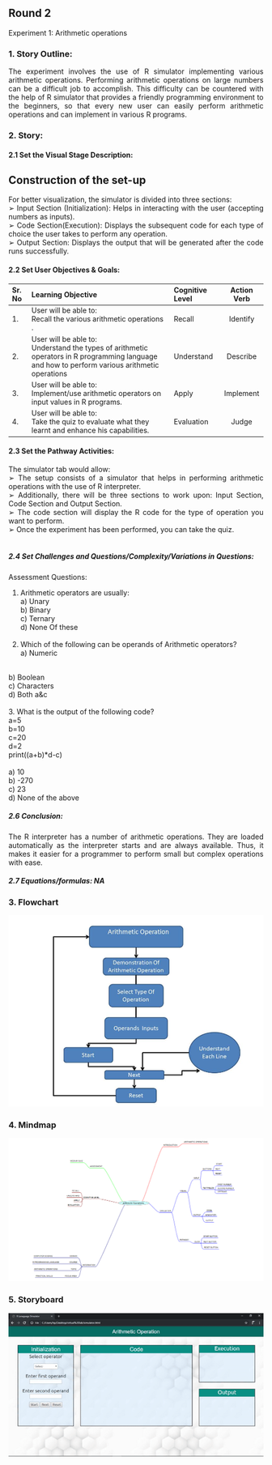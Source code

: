 ## Round 2

Experiment 1: Arithmetic operations

### 1. Story Outline:

<div align="justify"> The experiment involves the use of R simulator implementing various arithmetic operations. Performing arithmetic operations on large numbers can be a difficult job to accomplish. This difficulty can be countered with the help of R simulator that provides a friendly programming environment to the beginners, so that every new user can easily perform arithmetic operations and can implement in various R programs.

### 2. Story:

#### 2.1 Set the Visual Stage Description:
<h2>Construction of the set-up</h2>

For better visualization, the simulator is divided into three sections: <br>
➢	Input Section (Initialization): Helps in interacting with the user (accepting numbers as inputs).<br>
➢	Code Section(Execution): Displays the subsequent code for each type of choice the user takes to perform any operation.<br>
➢	Output Section: Displays the output that will be generated after the code runs successfully.


#### 2.2 Set User Objectives & Goals:
Sr. No |	Learning Objective	| Cognitive Level | Action Verb
:--|:--|:--|:-:
1.| User will be able to: <br>Recall the various arithmetic operations .  <br>  | Recall | Identify
2.| User will be able to: <br> Understand the types of arithmetic operators in R programming language and how to perform various arithmetic operations <br>   | Understand| Describe
3.| User will be able to: <br>Implement/use arithmetic operators on input values in R programs. | Apply | Implement
4.| User will be able to: <br>Take the quiz to evaluate what they learnt and enhance his capabilities. <br> | Evaluation| Judge



</b>

#### 2.3 Set the Pathway Activities:

The simulator tab would allow:<br> 
➢	The setup consists of a simulator that helps in performing arithmetic operations with the use of R interpreter.<br>
➢	Additionally, there will be three sections to work upon: Input Section, Code Section and Output Section.<br>
➢	The code section will display the R code for the type of operation you want to perform.<br>
➢	Once the experiment has been performed, you can take the quiz.<br>
<br>



##### 2.4 Set Challenges and Questions/Complexity/Variations in Questions:

Assessment Questions:<br>

1. Arithmetic operators are usually:<br>
a)	Unary<br>
b)	Binary<br>
c)	Ternary<br>
d)	None Of these<br><br>
2. Which of the following can be operands of Arithmetic operators?<br>
a)	Numeric
<br>
b)	Boolean
<br>
c)	Characters
<br>
d)	Both a&c
<br><br>
3. What is the output of the following code? <br>a=5<br>b=10<br>c=20<br>d=2<br>print((a+b)*d-c)<br><br>
a)	10<br>
b)	-270<br>
c)	23<br>
d)	None of the above <br>



##### 2.6 Conclusion:
The R interpreter has a number of arithmetic operations. They are loaded automatically as the interpreter starts and are always available. Thus, it makes it easier for a programmer to perform small but complex operations with ease.

##### 2.7 Equations/formulas: NA


### 3. Flowchart
<img src="flow chart.jpg" alt="Flow Chart Image here"/>

### 4. Mindmap
<img src="Mind-Map.png" alt="mindmap Image here"/>
 
### 5. Storyboard 
<img src="VID-20191018-WA0022.gif" alt="Gif here">
